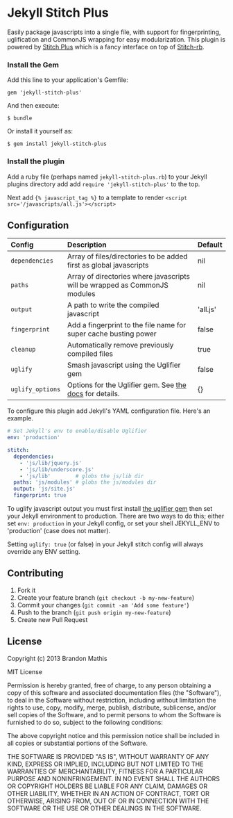 # Jekyll Stitch Plus

Easily package javascripts into a single file, with support for fingerprinting, uglification and CommonJS wrapping for easy modularization. This plugin is powered by
[Stitch Plus](https://github.com/imathis/stitch-plus) which is a fancy interface on top of [Stitch-rb](https://github.com/maccman/stitch-rb).

### Install the Gem
Add this line to your application's Gemfile:

    gem 'jekyll-stitch-plus'

And then execute:

    $ bundle

Or install it yourself as:

    $ gem install jekyll-stitch-plus

### Install the plugin

Add a ruby file (perhaps named `jekyll-stitch-plus.rb`) to your Jekyll plugins directory add add `require 'jekyll-stitch-plus'` to the top.

Next add `{% javascript_tag %}` to a template to render `<script src='/javascripts/all.js'></script>`

## Configuration

| Config           | Description                                                                | Default     |
|:-----------------|:---------------------------------------------------------------------------|:------------|
| `dependencies`   | Array of files/directories to be added first as global javascripts         | nil         |
| `paths`          | Array of directories where javascripts will be wrapped as CommonJS modules | nil         |
| `output`         | A path to write the compiled javascript                                    | 'all.js'    |
| `fingerprint`    | Add a fingerprint to the file name for super cache busting power           | false       |
| `cleanup`        | Automatically remove previously compiled files                             | true        |
| `uglify`         | Smash javascript using the Uglifier gem                                    | false       |
| `uglify_options` | Options for the Uglifier gem. See [the docs](https://github.com/lautis/uglifier#usage) for details. | {}       |

To configure this plugin add Jekyll's YAML configuration file. Here's an example.

```yaml
# Set Jekyll's env to enable/disable Uglifier
env: 'production'

stitch:
  dependencies: 
    - 'js/lib/jquery.js'
    - 'js/lib/underscore.js'
    - 'js/lib'        # globs the js/lib dir
  paths: 'js/modules' # globs the js/modules dir
  output: 'js/site.js'
  fingerprint: true
```

To uglify javascript output you must first install [the uglifier gem](https://github.com/lautis/uglifier) then set your Jekyll environment to production. There are two ways to do this;
either set `env: production` in your Jekyll config, or set your shell JEKYLL_ENV to 'production' (case does not matter).

Setting `uglify: true` (or false) in your Jekyll stitch config will always override any ENV setting. 

## Contributing

1. Fork it
2. Create your feature branch (`git checkout -b my-new-feature`)
3. Commit your changes (`git commit -am 'Add some feature'`)
4. Push to the branch (`git push origin my-new-feature`)
5. Create new Pull Request

## License

Copyright (c) 2013 Brandon Mathis

MIT License

Permission is hereby granted, free of charge, to any person obtaining
a copy of this software and associated documentation files (the
"Software"), to deal in the Software without restriction, including
without limitation the rights to use, copy, modify, merge, publish,
distribute, sublicense, and/or sell copies of the Software, and to
permit persons to whom the Software is furnished to do so, subject to
the following conditions:

The above copyright notice and this permission notice shall be
included in all copies or substantial portions of the Software.

THE SOFTWARE IS PROVIDED "AS IS", WITHOUT WARRANTY OF ANY KIND,
EXPRESS OR IMPLIED, INCLUDING BUT NOT LIMITED TO THE WARRANTIES OF
MERCHANTABILITY, FITNESS FOR A PARTICULAR PURPOSE AND
NONINFRINGEMENT. IN NO EVENT SHALL THE AUTHORS OR COPYRIGHT HOLDERS BE
LIABLE FOR ANY CLAIM, DAMAGES OR OTHER LIABILITY, WHETHER IN AN ACTION
OF CONTRACT, TORT OR OTHERWISE, ARISING FROM, OUT OF OR IN CONNECTION
WITH THE SOFTWARE OR THE USE OR OTHER DEALINGS IN THE SOFTWARE.

